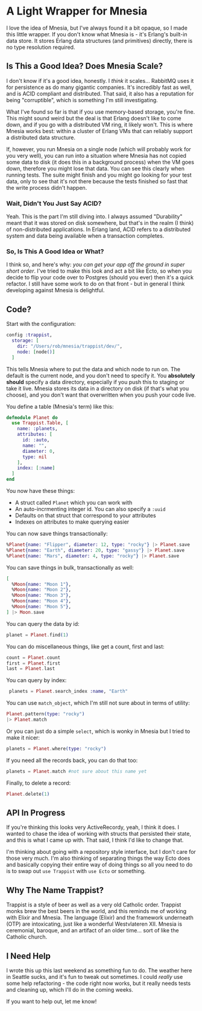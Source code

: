 # A Light Wrapper for Mnesia

I love the idea of Mnesia, but I've always found it a bit opaque, so I made this little wrapper. If you don't know what Mnesia is - it's Erlang's built-in data store. It stores Erlang data structures (and primitives) directly, there is no type resolution required.

## Is This a Good Idea? Does Mnesia Scale?

I don't know if it's a good idea, honestly. I _think_ it scales... RabbitMQ uses it for persistence as do many gigantic companies. It's incredibly fast as well, and is ACID compliant and distributed. That said, it also has a reputation for being "corruptible", which is something I'm still investigating.

What I've found so far is that if you use memory-based storage, you're fine. This might sound weird but the deal is that Erlang doesn't like to come down, and if you go with a distributed VM ring, it likely won't. This is where Mnesia works best: within a cluster of Erlang VMs that can reliably support a distributed data structure.

If, however, you run Mnesia on a single node (which will probably work for you very well), you can run into a situation where Mnesia has not copied some data to disk (it does this in a background process) when the VM goes down, therefore you might lose that data. You can see this clearly when running tests. The suite might finish and you might go looking for your test data, only to see that it's not there because the tests finished so fast that the write process didn't happen.

### Wait, Didn't You Just Say ACID?

Yeah. This is the part I'm still diving into. I always assumed "Durability" meant that it was stored on disk somewhere, but that's in the realm (I think) of non-distributed applications. In Erlang land, ACID refers to a distributed system and data being available when a transaction completes.

### So, Is This A Good Idea or What?

I think so, and here's why: _you can get your app off the ground in super short order_. I've tried to make this look and act a bit like Ecto, so when you decide to flip your code over to Postgres (should you ever) then it's a quick refactor. I still have some work to do on that front - but in general I think developing against Mnesia is delightful. 

## Code?

Start with the configuration:

```elixir
config :trappist, 
  storage: [
    dir: "/Users/rob/mnesia/trappist/dev/",
    node: [node()]
  ]
```

This tells Mnesia where to put the data and which node to run on. The default is the current node, and you don't need to specify it. You **absolutely should** specify a data directory, especially if you push this to staging or take it live. Mnesia stores its data in a directory on disk (if that's what you choose), and you don't want that overwritten when you push your code live.

You define a table (Mnesia's term) like this:

```elixir
defmodule Planet do
  use Trappist.Table, [
    name: :planets, 
    attributes: [
      id: :auto, 
      name: "",
      diameter: 0,
      type: nil
    ], 
    index: [:name]
  ]
end
```

You now have these things:

 - A struct called `Planet` which you can work with
 - An auto-incrmenting integer id. You can also specify a `:uuid`
 - Defaults on that struct that correspond to your attributes
 - Indexes on attributes to make querying easier

You can now save things transactionally:

```elixir
%Planet{name: "Flipper", diameter: 12, type: "rocky"} |> Planet.save
%Planet{name: "Earth", diameter: 20, type: "gassy"} |> Planet.save
%Planet{name: "Mars", diameter: 4, type: "rocky"} |> Planet.save
```

You can save things in bulk, transactionally as well:

```elixir
[
  %Moon{name: "Moon 1"},
  %Moon{name: "Moon 2"},
  %Moon{name: "Moon 3"},
  %Moon{name: "Moon 4"},
  %Moon{name: "Moon 5"},
] |> Moon.save
```

You can query the data by id:

```elixir
planet = Planet.find(1)
```

You can do miscellaneous things, like get a count, first and last:

```elixir
count = Planet.count
first = Planet.first
last = Planet.last
```

You can query by index:

```elixir
 planets = Planet.search_index :name, "Earth"
```

You can use `match_object`, which I'm still not sure about in terms of utility:

```elixir
Planet.pattern(type: "rocky") 
|> Planet.match
```

Or you can just do a simple `select`, which is wonky in Mnesia but I tried to make it nicer:

```elixir
planets = Planet.where(type: "rocky")
```

If you need all the records back, you can do that too:

```elixir
planets = Planet.match #not sure about this name yet
```

Finally, to delete a record:

```elixir
Planet.delete(1)
```

## API In Progress

If you're thinking this looks very ActiveRecordy, yeah, I think it does. I wanted to chase the idea of working with structs that persisted their state, and this is what I came up with. That said, I think I'd like to change that.

I'm thinking about going with a repository style interface, but I don't care for those very much. I'm also thinking of separating things the way Ecto does and basically copying their entire way of doing things so all you need to do is to swap out `use Trappist` with `use Ecto` or something.

## Why The Name Trappist?

Trappist is a style of beer as well as a very old Catholic order. Trappist monks brew the best beers in the world, and this reminds me of working with Elixir and Mnesia. The language (Elixir) and the framework underneath (OTP) are intoxicating, just like a wonderful Westvlateren XII. Mnesia is ceremonial, baroque, and an artifact of an older time... sort of like the Catholic church.

## I Need Help

I wrote this up this last weekend as something fun to do. The weather here in Seattle sucks, and it's fun to tweak out sometimes. I could _really_ use some help refactoring - the code right now works, but it really needs tests and cleaning up, which I'll do in the coming weeks.

If you want to help out, let me know!